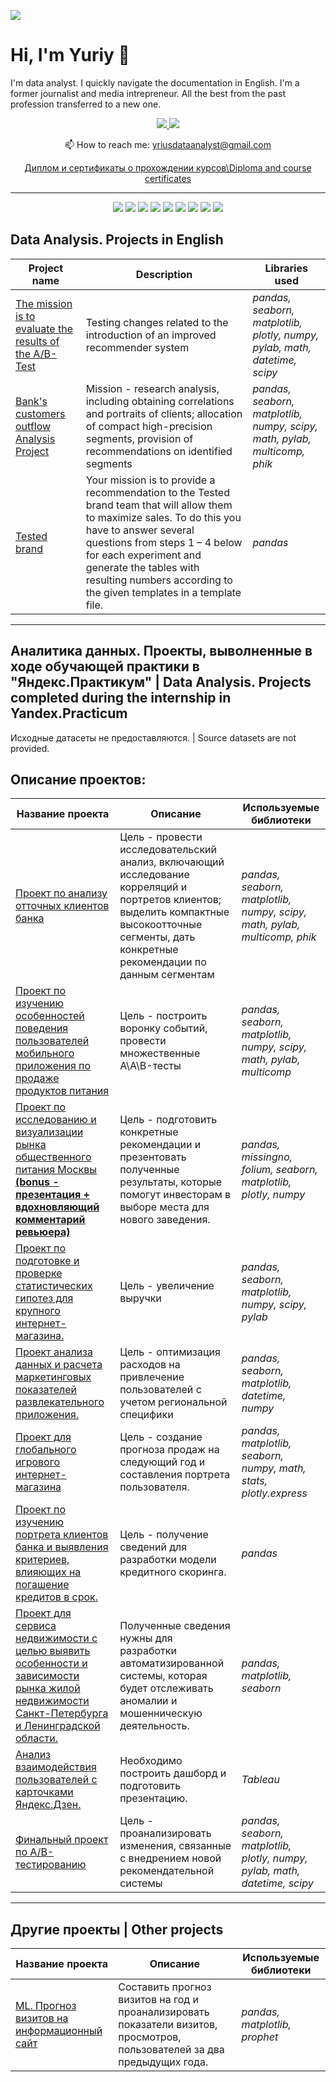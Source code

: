 <a id='link6'></a>
<a id='RUS'></a>
<a href="#ENG"><img src='https://img.shields.io/badge/RUS-ENG-blue'></a>

# Hi, I'm Yuriy 👋
I'm data analyst. I quickly navigate the documentation in English. I'm a former journalist and media intrepreneur. All the best from the past profession transferred to a new one.

<p align='center'>
   <a href="https://linkedin.com/in/yuriy-alekseev-7a8722253" target="_blank">
       <img src="https://img.shields.io/badge/linkedin-%230077B5.svg?&style=for-the-badge&logo=linkedin&logoColor=white"/>
   </a>
   <a href="https://t.me/Yrius" target="_blank">
       <img src="https://img.shields.io/badge/Telegram-2CA5E0?style=for-the-badge&logo=telegram&logoColor=white"/>
   </a>
<p align='center'>
   📫 How to reach me: <a href='mailto:jurij@ya.ru'>yriusdataanalyst@gmail.com</a>
</p>
  

</p>

<p align="center"> <a href="https://github.com/Yourius/Certificates">Диплом и сертификаты о прохождении курсов\Diploma and course certificates</a></p>

__________________________________________________________________________________________________________________________


<p align="center">
  <img src="https://img.shields.io/badge/python-3670A0?style=for-the-badge&logo=python&logoColor=ffdd54" />
  <img src="https://img.shields.io/badge/postgres-%23316192.svg?style=for-the-badge&logo=postgresql&logoColor=white" />
  <img src="https://img.shields.io/badge/Plotly-%233F4F75.svg?style=for-the-badge&logo=plotly&logoColor=white" />
  <img src="https://img.shields.io/badge/SciPy-%230C55A5.svg?style=for-the-badge&logo=scipy&logoColor=%white" />
  <img src="https://img.shields.io/badge/numpy-%23013243.svg?style=for-the-badge&logo=numpy&logoColor=white" />
  <img src="https://img.shields.io/badge/pandas-%23150458.svg?style=for-the-badge&logo=pandas&logoColor=white" />
  
  <img src="https://img.shields.io/badge/mysql-%2300f.svg?style=for-the-badge&logo=mysql&logoColor=white" />
  
   <img src="https://img.shields.io/badge/Tableau-E97627?style=for-the-badge&logo=Tableau&logoColor=white" />
    
  <img src="https://img.shields.io/badge/github-%23121011.svg?style=for-the-badge&logo=github&logoColor=white" />
  
</p>

## Data Analysis. Projects in English

Project name | Description | Libraries used
------ | ------|----------
[The mission is to evaluate the results of the A/B-Test](https://github.com/Yourius/Projects-in-English/blob/main/github_final_AB_project_ya_en/github_final_AB_project_ya_en.ipynb)|Testing changes related to the introduction of an improved recommender system |_pandas, seaborn, matplotlib, plotly, numpy, pylab, math, datetime, scipy_
[Bank's customers outflow Analysis Project](https://github.com/Yourius/Projects-in-English/blob/main/gihub_final_project_banks_en/gihub_final_project_banks_en.ipynb)|Mission - research analysis, including obtaining correlations and portraits of clients; allocation of compact high-precision segments, provision of recommendations on identified segments |_pandas, seaborn, matplotlib, numpy, scipy, math, pylab, multicomp, phik_ 
[Tested brand](https://github.com/Yourius/Tested_brand)|Your mission is to provide a recommendation to the Tested brand team that will allow them to maximize sales. To do this you have to answer several questions from steps 1 – 4 below for each experiment and generate the tables with resulting numbers according to the given templates in a template file.|_pandas_
__________________________________________________________________________________________________________________________
## Аналитика данных. Проекты, выволненныe в ходе обучающей практики в "Яндекс.Практикум" | Data Analysis. Projects completed during the internship in Yandex.Practicum

Исходные датасеты не предоставляются. | Source datasets are not provided.
## Описание проектов:

Название проекта | Описание | Используемые библиотеки
------ | ------|----------
[Проект по анализу отточных клиентов банка](https://github.com/Yourius/Projects_Ya/blob/main/gihub_final_project_banks_ru/gihub_final_project_banks_ru.ipynb)|Цель - провести исследовательский анализ, включающий исследование корреляций и портретов клиентов; выделить компактные высокоотточные сегменты, дать конкретные рекомендации по данным сегментам |_pandas, seaborn, matplotlib, numpy, scipy, math, pylab, multicomp, phik_ 
[Проект по изучению особенностей поведения пользователей мобильного приложения по продаже продуктов питания](https://github.com/Yourius/Projects_Ya/tree/main/funnel_A_A_B_test)|Цель - построить воронку событий, провести множественные A\A\B-тесты |_pandas, seaborn, matplotlib, numpy, scipy, math, pylab, multicomp_
[Проект по исследованию и визуализации рынка общественного питания Москвы **(bonus - презентация + вдохновляющий комментарий ревьюера)**](https://github.com/Yourius/Projects_Ya/tree/main/moscow_catering_market) | Цель - подготовить конкретные рекомендации и презентовать полученные результаты, которые помогут инвесторам в выборе места для нового заведения. | _pandas, missingno, folium, seaborn, matplotlib, plotly, numpy_
[Проект по подготовке и проверке статистических гипотез для крупного интернет-магазина.](https://github.com/Yourius/Projects_Ya/tree/main/AB_test_M_W)| Цель - увеличение выручки|_pandas, seaborn, matplotlib, numpy, scipy, pylab_
[Проект анализа данных и расчета маркетинговых показателей развлекательного приложения.](https://github.com/Yourius/Projects_Ya/tree/main/fun_application)| Цель - оптимизация расходов на привлечение пользователей с учетом региональной специфики | _pandas, seaborn, matplotlib, datetime, numpy_
[Проект для глобального игрового интернет-магазина](https://github.com/Yourius/Projects_Ya/tree/main/online_games)|Цель - создание прогноза продаж на следующий год и составления портрета пользователя.|_pandas, matplotlib, seaborn, numpy, math, stats, plotly.express_
[Проект по изучению портрета клиентов банка и выявления критериев, влияющих на погашение кредитов в срок.](https://github.com/Yourius/Projects_Ya/tree/main/credits_bank)|Цель - получение сведений для разработки модели кредитного скоринга.|_pandas_
[Проект для сервиса недвижимости с целью выявить особенности и зависимости рынка жилой недвижимости Санкт-Петербурга и Ленинградской области.](https://github.com/Yourius/Projects_Ya/tree/main/real_estate)|Полученные сведения нужны для разработки автоматизированной системы, которая будет отслеживать аномалии и мошенническую деятельность.|_pandas, matplotlib, seaborn_
[Анализ взаимодействия пользователей с карточками Яндекс.Дзен.](https://github.com/Yourius/Projects_Ya/tree/main/dashboard)|Необходимо построить дашборд и подготовить презентацию.|_Tableau_
[Финальный проект по A/B-тестированию](https://github.com/Yourius/Projects_Ya/blob/main/github_final_AB_project_ya_ru/github_final_AB_project_ya_ru.ipynb)|Цель - проанализировать изменения, связанные с внедрением новой рекомендательной системы|_pandas, seaborn, matplotlib, plotly, numpy, pylab, math, datetime, scipy_

__________________________________________________________________________________________________________________________
## Другие проекты | Other projects

Название проекта | Описание | Используемые библиотеки
------ | ------|----------
[ML. Прогноз визитов на информационный сайт](https://github.com/Yourius/Tests/blob/main/tested_rbc.ipynb)|Составить прогноз визитов на год и проанализировать показатели визитов, просмотров, пользователей за два предыдущих года.|_pandas, matplotlib, prophet_
